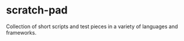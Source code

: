 # scratch-pad

Collection of short scripts and test pieces in a variety of languages and frameworks.
